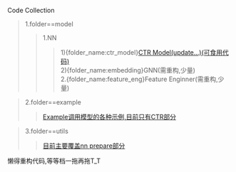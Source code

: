 Code Collection

>1.folder==model
>>1.NN  
>>>1){folder_name:ctr_model}[CTR Model(update...)(可食用代码)](https://github.com/TIXhjq/CTR_Function/tree/master/code/model/ctr_model)  
>>>2){folder_name:embedding}GNN(需重构,少量)   
>>2.{folder_name:feature_eng}Feature Enginner(需重构,少量)
    
>2.folder==example  
>>[Example调用模型的各种示例,目前只有CTR部分](https://github.com/TIXhjq/CTR_Function/tree/master/code/example)
    
>3.folder==utils  
>>[目前主要覆盖nn prepare部分](https://github.com/TIXhjq/CTR_Function/tree/master/code/utils)  
     
懒得重构代码,等等档一拖再拖T_T
